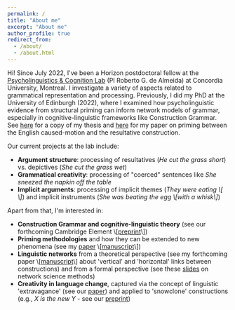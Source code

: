 ```yaml
---
permalink: /
title: "About me"
excerpt: "About me"
author_profile: true
redirect_from: 
  - /about/
  - /about.html
---
```


Hi! Since July 2022, I've been a Horizon postdoctoral fellow at the <a href="https://psycholinguistics.weebly.com/">Psycholinguistics & Cognition Lab</a> (PI Roberto G. de Almeida) at Concordia University, Montreal. I investigate a variety of aspects related to grammatical representation and processing. Previously, I did my PhD at the University of Edinburgh (2022), where I examined how psycholinguistic evidence from structural priming can inform network models of grammar, especially in cognitive-linguistic frameworks like Construction Grammar. See <a href="https://tungerer.github.io/files/Ungerer-2022-Structural-priming-in-the-grammatical-network.pdf">here</a> for a copy of my thesis and <a href="https://doi.org/10.1515/cog-2020-0016">here</a> for my paper on priming between the English caused-motion and the resultative construction.

Our current projects at the lab include:
<ul>
  <li><b>Argument structure</b>: processing of resultatives (<i>He cut the grass short</i>) vs. depictives (<i>She cut the grass wet</i>)
  <li><b>Grammatical creativity</b>: processing of "coerced" sentences like <i>She sneezed the napkin off the table</i></li>
  <li><b>Implicit arguments</b>: processing of implicit themes (<i>They were eating \[ \]</i>) and implicit instruments (<i>She was beating the egg \[with a whisk\]</i>)
</ul>

Apart from that, I'm interested in:
<ul>
  <li><b>Construction Grammar and cognitive-linguistic theory</b> (see our forthcoming Cambridge Element \[<a href="https://doi.org/10.31234/osf.io/83dvj">preprint</a>\])</li>
  <li><b>Priming methodologies</b> and how they can be extended to new phenomena (see my <a href="https://doi.org/10.1515/gcla-2022-0008">paper</a> \[<a href="https://tungerer.github.io/files/Ungerer-2022-Extending-structural-priming.pdf">manuscript</a>\])</li>
  <li><b>Linguistic networks</b> from a theoretical perspective (see my forthcoming paper \[<a href="https://tungerer.github.io/files/Ungerer-forthc-Vertical-and-horizontal-links.pdf">manuscript</a>\] about 'vertical' and 'horizontal' links between constructions) and from a formal perspective (see these <a href="https://tungerer.github.io/files/Ungerer-2021-Network-science-methods.pdf">slides</a> on network science methods)</li>
  <li><b>Creativity in language change</b>, captured via the concept of linguistic 'extravagance' (see our <a href="https://doi.org/10.1075/bjl.00058.ung">paper</a>) and applied to 'snowclone' constructions (e.g., <i>X is the new Y</i> - see our <a href="https://doi.org/10.31234/osf.io/y6a8g">preprint</a>)</li>
</ul>
